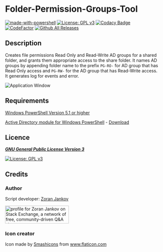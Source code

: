 # Folder-Permission-Groups-Tool

[![made-with-powershell](https://img.shields.io/badge/PowerShell-1f425f?logo=Powershell)](https://microsoft.com/PowerShell)
[![License: GPL v3](https://img.shields.io/badge/License-GPLv3-blue.svg)](https://www.gnu.org/licenses/gpl-3.0)
[![Codacy Badge](https://app.codacy.com/project/badge/Grade/004f7c8dec4b4321a382cf83990b21d0)](https://www.codacy.com/gh/Zoran-Jankov/Create-New-Permission-Groups/dashboard?utm_source=github.com&amp;utm_medium=referral&amp;utm_content=Zoran-Jankov/Create-New-Permission-Groups&amp;utm_campaign=Badge_Grade)
[![CodeFactor](https://www.codefactor.io/repository/github/zoran-jankov/folder-permission-groups-tool/badge)](https://www.codefactor.io/repository/github/zoran-jankov/folder-permission-groups-tool)
[![Github All Releases](https://img.shields.io/github/downloads/Zoran-Jankov/Folder-Permission-Groups-Tool/total.svg)](https://github.com/Zoran-Jankov/Folder-Permission-Groups-Tool/releases)

## Description

Creates file permissions Read Only and Read-Write AD groups for a shared folder, and grants them appropriate access to the share folder. It names AD groups by appending folder name to the prefix `PG-RO-` for AD group that has Read Only access and `PG-RW-` for the AD group that has Read-Write access. It generates log for events and error.

![Application Window](https://github.com/Zoran-Jankov/Create-New-Permission-Groups/blob/main/Application%20Window.png?raw=true)

## Requirements

[Windows PowerShell Version 5.1 or higher](https://docs.microsoft.com/en-us/skypeforbusiness/set-up-your-computer-for-windows-powershell/download-and-install-windows-powershell-5-1)

[Active Directory module for Windows PowerShell](https://docs.microsoft.com/en-us/powershell/module/addsadministration/?view=win10-ps) - [Download](https://www.microsoft.com/en-us/download/details.aspx?id=45520)

## Licence

[***GNU General Public License Version 3***](https://www.gnu.org/licenses/gpl-3.0)

[![License: GPL v3](https://www.gnu.org/graphics/gplv3-127x51.png)](https://www.gnu.org/licenses/gpl-3.0)

## Credits

### Author

Script developer:  [Zoran Jankov](https://www.linkedin.com/in/zoran-jankov-b1054b196/)

<a href="https://stackexchange.com/users/12947676/zoran-jankov"><img src="https://stackexchange.com/users/flair/12947676.png" width="208" height="58" alt="profile for Zoran Jankov on Stack Exchange, a network of free, community-driven Q&amp;A sites" title="profile for Zoran Jankov on Stack Exchange, a network of free, community-driven Q&amp;A sites" /></a>

### Icon creator

<div>Icon made by <a href="https://www.flaticon.com/authors/smashicons" title="Smashicons">Smashicons</a> from <a href="https://www.flaticon.com/" title="Flaticon">www.flaticon.com</a></div> <div>
